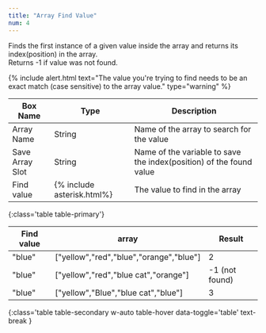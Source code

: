 ```yaml
---
title: "Array Find Value"
num: 4
---
```


Finds the first instance of a given value inside the array and returns its index(position) in the array.\
Returns -1 if value was not found.

{% include alert.html text="The value you're trying to find needs to be an exact match (case sensitive) to the array value." type="warning" %} 

| Box Name | Type | Description | 
|-------|--------|--------
|Array Name	|String	| Name of the array to search for the value
|Save Array Slot| String| Name of the variable to save the index(position) of the found value|
|Find value | {% include asterisk.html%} | The value to find in the array
{:class='table table-primary'}

| Find value | array | Result | 
|-------|--------|--------
| "blue" | ["yellow","red","blue","orange","blue"] | 2
|"blue" | ["yellow","red","blue cat","orange"] | -1 (not found)
| "blue" | ["yellow","Blue","blue cat","blue"] | 3
{:class='table table-secondary w-auto table-hover data-toggle='table' text-break }








